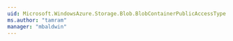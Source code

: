 ```yaml
---
uid: Microsoft.WindowsAzure.Storage.Blob.BlobContainerPublicAccessType
ms.author: "tamram"
manager: "mbaldwin"
---
```

